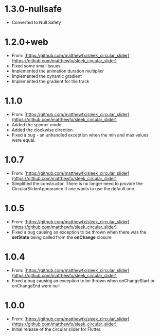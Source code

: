 # 1.3.0-nullsafe
- Converted to Null Safety

# 1.2.0+web 
- From: [https://github.com/matthewfx/sleek_circular_slider](https://github.com/matthewfx/sleek_circular_slider)
- Fixed some small issues
- Implemented the animation duration multiplier
- Implemented the dynamic gradient
- Implemented the gradient for the track

# 1.1.0 
- From: [https://github.com/matthewfx/sleek_circular_slider](https://github.com/matthewfx/sleek_circular_slider)
- Added the spinner mode.
- Added the clockwise direction.
- Fixed a bug - an unhandled exception when the min and max values were equal.

# 1.0.7
- From: [https://github.com/matthewfx/sleek_circular_slider](https://github.com/matthewfx/sleek_circular_slider)
- Simplified the constructor. There is no longer need to provide the CircularSliderAppearance if one wants to use the default one.

# 1.0.5
- From: [https://github.com/matthewfx/sleek_circular_slider](https://github.com/matthewfx/sleek_circular_slider)
- Fixed a bug causing an exception to be thrown when there was the **setState** being called from the **onChange** closure

# 1.0.4
- From: [https://github.com/matthewfx/sleek_circular_slider](https://github.com/matthewfx/sleek_circular_slider)
- Fixed a bug causing an exception to be thrown when onChangeStart or onChangeEnd were null

# 1.0.0
- From: [https://github.com/matthewfx/sleek_circular_slider](https://github.com/matthewfx/sleek_circular_slider)
- Initial release of the circular slider for Flutter.
